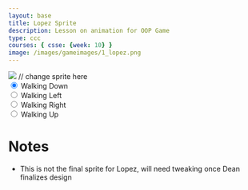 ```yaml
---
layout: base
title: Lopez Sprite
description: Lesson on animation for OOP Game
type: ccc
courses: { csse: {week: 10} }
image: /images/gameimages/1_lopez.png
---
```


<body>
    <div>
        <canvas id="spriteContainer"> <!-- Within the base div is a canvas. An HTML canvas is used only for graphics. It allows the user to access some basic functions related to the image created on the canvas (including animation) -->
            <img id="LopezSprite" src="../../../images/transparentlopezspritesheet.jpg">  // change sprite here
        </canvas>
        <div id="controls"> <!--basic radio buttons which can be used to check whether each individual animaiton works -->
            <input type="radio" name="animation" id="walking down" checked>
            <label for="walking down">Walking Down</label><br>
            <input type="radio" name="animation" id="walking left">
            <label for="walking left">Walking Left</label><br>
            <input type="radio" name="animation" id="walking right">
            <label for="walking right">Walking Right</label><br>
            <input type="radio" name="animation" id="walking up">
            <label for="walking up">Walking Up</label><br>
        </div>
    </div>
</body>

<script>
    // start on page load
    window.addEventListener('load', function () {
        const canvas = document.getElementById('spriteContainer');
        const ctx = canvas.getContext('2d');
        const SPRITE_WIDTH = 172;  // matches sprite pixel width
        const SPRITE_HEIGHT = 180; // matches sprite pixel height
        const FRAME_LIMIT = 4;  // matches number of frames per sprite row, this code assume each row is same

        const SCALE_FACTOR = 2;  // control size of sprite on canvas
        canvas.width = SPRITE_WIDTH * SCALE_FACTOR;
        canvas.height = SPRITE_HEIGHT * SCALE_FACTOR;

        class Lopez {
            constructor() {
                this.image = document.getElementById("LopezSprite");
                this.x = 0;
                this.y = 0;
                this.minFrame = 0;
                this.maxFrame = FRAME_LIMIT -1;
                this.frameX = 0;
                this.frameY = 0;
            }

            draw(context) {
                context.drawImage(
                    this.image,
                    this.frameX * SPRITE_WIDTH,
                    this.frameY * SPRITE_HEIGHT,
                    SPRITE_WIDTH,
                    SPRITE_HEIGHT,
                    this.x,
                    this.y,
                    canvas.width,
                    canvas.height
                );
            }

            // update frameX of object
            update() {
                if (this.frameX < this.maxFrame) {
                    this.frameX++;
                } else {
                    this.frameX = 0;
                }
            }
        }

        const lopez = new Lopez();

        const controls = document.getElementById('controls');
        controls.addEventListener('click', function (event) {
            if (event.target.tagName === 'INPUT') {
                const selectedAnimation = event.target.id;
                switch (selectedAnimation) {
                    case 'walking down':
                        lopez.frameY = 0;
                        break;
                    case 'walking left':
                        lopez.frameY = 1;
                        break;
                    case 'walking right':
                        lopez.frameY = 2;
                        break;
                    case 'walking up':
                        lopez.frameY = 3;
                        break;
                    default:
                        break;
                }
            }
        });

        // Animation recursive control function
        function animate() {
            // Clears the canvas to remove the previous frame.
            ctx.clearRect(0, 0, canvas.width, canvas.height);

            // Draws the current frame of the sprite.
            lopez.draw(ctx);

            // Updates the `frameX` property to prepare for the next frame in the sprite sheet.
            lopez.update();

            // Uses `requestAnimationFrame` to synchronize the animation loop with the display's refresh rate,
            // ensuring smooth visuals.
            setTimeout(() => {requestAnimationFrame(animate);}, 120);
        }

        // run 1st animate
        animate();
    });
</script>

# Notes
- This is not the final sprite for Lopez, will need tweaking once Dean finalizes design